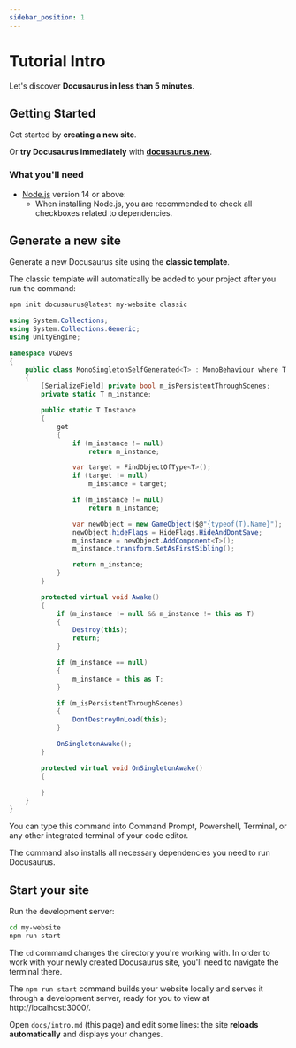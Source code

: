 ```yaml
---
sidebar_position: 1
---
```


# Tutorial Intro

Let's discover **Docusaurus in less than 5 minutes**.

## Getting Started

Get started by **creating a new site**.

Or **try Docusaurus immediately** with **[docusaurus.new](https://docusaurus.new)**.

### What you'll need

- [Node.js](https://nodejs.org/en/download/) version 14 or above:
  - When installing Node.js, you are recommended to check all checkboxes related to dependencies.

## Generate a new site

Generate a new Docusaurus site using the **classic template**.

The classic template will automatically be added to your project after you run the command:

```bash
npm init docusaurus@latest my-website classic
```

```csharp
using System.Collections;
using System.Collections.Generic;
using UnityEngine;

namespace VGDevs
{
    public class MonoSingletonSelfGenerated<T> : MonoBehaviour where T : MonoBehaviour
    {
        [SerializeField] private bool m_isPersistentThroughScenes;
        private static T m_instance;

        public static T Instance
        {
            get
            {
                if (m_instance != null)
                    return m_instance;

                var target = FindObjectOfType<T>();
                if (target != null)
                    m_instance = target;

                if (m_instance != null)
                    return m_instance;

                var newObject = new GameObject($@"{typeof(T).Name}");
                newObject.hideFlags = HideFlags.HideAndDontSave;
                m_instance = newObject.AddComponent<T>();
                m_instance.transform.SetAsFirstSibling();

                return m_instance;
            }
        }

        protected virtual void Awake()
        {
            if (m_instance != null && m_instance != this as T)
            {
                Destroy(this);
                return;
            }

            if (m_instance == null)
            {
                m_instance = this as T;
            }

            if (m_isPersistentThroughScenes)
            {
                DontDestroyOnLoad(this);
            }

            OnSingletonAwake();
        }

        protected virtual void OnSingletonAwake()
        {
            
        }
    }
}
```

You can type this command into Command Prompt, Powershell, Terminal, or any other integrated terminal of your code editor.

The command also installs all necessary dependencies you need to run Docusaurus.

## Start your site

Run the development server:

```bash
cd my-website
npm run start
```

The `cd` command changes the directory you're working with. In order to work with your newly created Docusaurus site, you'll need to navigate the terminal there.

The `npm run start` command builds your website locally and serves it through a development server, ready for you to view at http://localhost:3000/.

Open `docs/intro.md` (this page) and edit some lines: the site **reloads automatically** and displays your changes.
